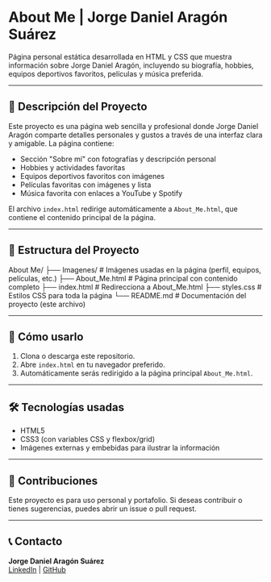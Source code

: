 # About Me | Jorge Daniel Aragón Suárez

Página personal estática desarrollada en HTML y CSS que muestra información sobre Jorge Daniel Aragón, incluyendo su biografía, hobbies, equipos deportivos favoritos, películas y música preferida.

---

## 📄 Descripción del Proyecto

Este proyecto es una página web sencilla y profesional donde Jorge Daniel Aragón comparte detalles personales y gustos a través de una interfaz clara y amigable. La página contiene:

- Sección "Sobre mí" con fotografías y descripción personal  
- Hobbies y actividades favoritas  
- Equipos deportivos favoritos con imágenes  
- Películas favoritas con imágenes y lista  
- Música favorita con enlaces a YouTube y Spotify  

El archivo `index.html` redirige automáticamente a `About_Me.html`, que contiene el contenido principal de la página.

---

## 📁 Estructura del Proyecto

About Me/
├── Imagenes/             # Imágenes usadas en la página (perfil, equipos, películas, etc.)
├── About_Me.html         # Página principal con contenido completo
├── index.html            # Redirecciona a About_Me.html
├── styles.css            # Estilos CSS para toda la página
└── README.md             # Documentación del proyecto (este archivo)


---

## 🚀 Cómo usarlo

1. Clona o descarga este repositorio.  
2. Abre `index.html` en tu navegador preferido.  
3. Automáticamente serás redirigido a la página principal `About_Me.html`.

---

## 🛠 Tecnologías usadas

- HTML5  
- CSS3 (con variables CSS y flexbox/grid)  
- Imágenes externas y embebidas para ilustrar la información  

---

## 🤝 Contribuciones

Este proyecto es para uso personal y portafolio. Si deseas contribuir o tienes sugerencias, puedes abrir un issue o pull request.

---

## 📞 Contacto

**Jorge Daniel Aragón Suárez**  
[LinkedIn](https://www.linkedin.com/in/jorge-daniel-aragon-8b02a6b7/) | [GitHub](https://github.com/Yorch7719)
